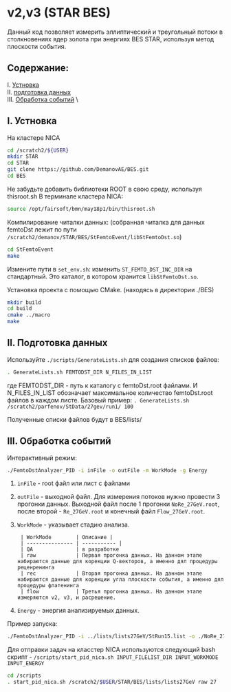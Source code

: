 # v2,v3 (STAR BES)

Данный код позволяет измерить эллиптический и треугольный потоки в столкновениях ядер золота при энергиях BES STAR, используя метод плоскости события.

## Содержание:

I. [Устновка](#Устновка) \
II. [подготовка данных](#ПодготовкаДанных) \
III. [Обработка событий](#EventProcessing) \

## I. Устновка <a name="Устновка"></a>

На кластере NICA

```bash
cd /scratch2/${USER}
mkdir STAR
cd STAR
git clone https://github.com/DemanovAE/BES.git
cd BES
```

Не забудьте добавить библиотеки ROOT в свою среду, используя thisroot.sh
В терминале кластера NICA:

```sh
source /opt/fairsoft/bmn/may18p1/bin/thisroot.sh
```

Компилирование читалки данных:
(собранная читалка для данных femtoDst лежит по пути `/scratch2/demanov/STAR/BES/StFemtoEvent/libStFemtoDst.so`)

```bash
cd StFemtoEvent
make
```
Измените пути в `set_env.sh`: изменить `ST_FEMTO_DST_INC_DIR` на стандартный. Это каталог, в котором хранится `libStFemtoDst.so`.

Установка проекта с помощью CMake. (находясь в директории ./BES)

```bash
mkdir build
cd build
cmake ../macro
make
```

## II. Подготовка данных <a name="ПодготовкаДанных"></a>

Используйте `./scripts/GenerateLists.sh` для создания списков файлов:

```bash
. GenerateLists.sh FEMTODST_DIR N_FILES_IN_LIST
```
где FEMTODST_DIR - путь к каталогу с femtoDst.root файлами. И N_FILES_IN_LIST обозначает максимальное количество femtoDst.root файлов в каждом листе. Базовый пример: `. GenerateLists.sh /scratch2/parfenov/StData/27gev/run1/ 100`

Полученные списки файлов будут в BES/lists/


## III. Обработка событий <a name="EventProcessing"></a>

Интерактивный режим:
```bash
./FemtoDstAnalyzer_PID -i inFile -o outFile -m WorkMode -g Energy
```
1. `inFile` - root файл или лист с файлами
2. `outFile` - выходной файл. Для измерения потоков нужно провести 3 прогонки данных. Выходной файл после 1 прогонки `NoRe_27GeV.root`, после второй - `Re_27GeV.root` и конечный файл `Flow_27GeV.root`.
3. `WorkMode` - указывает стадию анализа.

        | WorkMode        | Описание |
        | --------------- | ----------- |
        | QA              | в разработке
        | raw             | Первая прогонка данных. На данном этапе набираются данные для корекции Q-векторов, а именно дял процедуры реценренинга
        | rec             | Вторая прогонка данных. На данном этапе набираются данные для корекции угла плоскости события, а именно дял процедуры флатенинга
        | flow            | Третья прогонка данных. На данном этапе измеряются v2, v3, и расрешение.

4. `Energy` - энергия анализируемых данных.

Пример запуска:
```bash
./FemtoDstAnalyzer_PID -i ../lists/lists27GeV/StRun15.list -o ./NoRe_27GeV.root -m raw -g 27
```

Для отправки задач на класстер NICA используются следующий bash скрипт - `/scripts/start_pid_nica.sh INPUT_FILELIST_DIR INPUT_WORKMODE INPUT_ENERGY`
```sh
cd /scripts
. start_pid_nica.sh /scratch2/$USER/STAR/BES/lists/lists27GeV raw 27
```